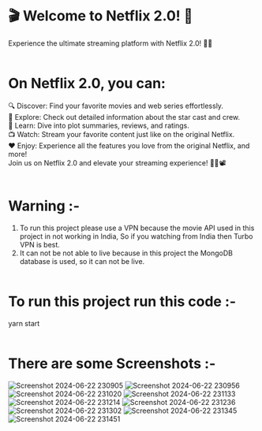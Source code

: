 # 🎬 Welcome to Netflix 2.0! 🎥 <br>
Experience the ultimate streaming platform with Netflix 2.0! 🍿✨ <br><br>

# On Netflix 2.0, you can: <br>

🔍 Discover: Find your favorite movies and web series effortlessly. <br>
🌟 Explore: Check out detailed information about the star cast and crew. <br>
📖 Learn: Dive into plot summaries, reviews, and ratings. <br>
📺 Watch: Stream your favorite content just like on the original Netflix. <br>
❤️ Enjoy: Experience all the features you love from the original Netflix, and more! <br>
Join us on Netflix 2.0 and elevate your streaming experience! 🌟🍕📽️ <br><br>

# Warning :- <br>
1. To run this project please use a VPN because the movie API used in this project in not working in India, So if you watching from India then Turbo VPN is best. <br>
2. It can not be not able to live because in this project the MongoDB database is used, so it can not be live. <br><br>

# To run this project run this code :- <br>
yarn start <br><br>

# There are some Screenshots :- <br>
![Screenshot 2024-06-22 230905](https://github.com/KumarGourav163/MERN-Stack-NETFLIX-2.0/assets/150587805/1c06af41-442a-4649-a868-a76d53a0e7f1)
![Screenshot 2024-06-22 230956](https://github.com/KumarGourav163/MERN-Stack-NETFLIX-2.0/assets/150587805/c6efb878-b254-4de3-a08f-410a1d35f410)
![Screenshot 2024-06-22 231020](https://github.com/KumarGourav163/MERN-Stack-NETFLIX-2.0/assets/150587805/ff517f04-202f-4eaf-aacd-14b1a01b76a6)
![Screenshot 2024-06-22 231133](https://github.com/KumarGourav163/MERN-Stack-NETFLIX-2.0/assets/150587805/80a69fb2-7ac4-4a96-afa6-67dc27f426c2)
![Screenshot 2024-06-22 231214](https://github.com/KumarGourav163/MERN-Stack-NETFLIX-2.0/assets/150587805/c39faea5-07c4-4fdd-985c-5344c68c0777)
![Screenshot 2024-06-22 231236](https://github.com/KumarGourav163/MERN-Stack-NETFLIX-2.0/assets/150587805/e8861752-58ba-4ccb-8403-0b118e548a78)
![Screenshot 2024-06-22 231302](https://github.com/KumarGourav163/MERN-Stack-NETFLIX-2.0/assets/150587805/7322be7f-2d1f-466f-b865-1b80e992a7d6)
![Screenshot 2024-06-22 231345](https://github.com/KumarGourav163/MERN-Stack-NETFLIX-2.0/assets/150587805/054d7c14-2ab2-4e40-9d85-7dd7ee730269)
![Screenshot 2024-06-22 231451](https://github.com/KumarGourav163/MERN-Stack-NETFLIX-2.0/assets/150587805/a08a2b7c-23b2-4097-80f2-85ab37556f75)
